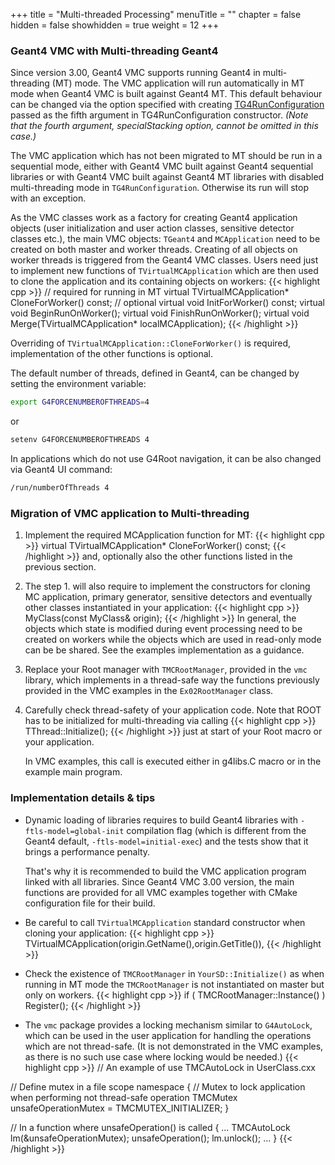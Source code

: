 +++
title = "Multi-threaded Processing"
menuTitle = ""
chapter = false
hidden = false
showhidden = true
weight = 12
+++

### Geant4 VMC with Multi-threading Geant4

Since version 3.00, Geant4 VMC supports running Geant4 in multi-threading (MT) mode. The VMC application will run automatically in MT mode when Geant4 VMC is built against Geant4 MT. This default behaviour can be changed via the option specified with creating [TG4RunConfiguration](https://vmc-project.github.io/geant4_vmc/g4vmc_html/classTG4RunConfiguration.html) passed as the fifth argument in TG4RunConfiguration constructor. *(Note that the fourth argument, specialStacking option, cannot be omitted in this case.)*

The VMC application which has not been migrated to MT should be run in a sequential mode, either with Geant4 VMC built against Geant4 sequential libraries or with Geant4 VMC built against Geant4 MT libraries with disabled multi-threading mode in `TG4RunConfiguration`. Otherwise its run will stop with an exception.

As the VMC classes work as a factory for creating Geant4 application objects (user initialization and user action classes, sensitive detector classes etc.), the main VMC objects: `TGeant4` and `MCApplication` need to be created on both master and worker threads. Creating of all objects on worker threads is triggered from the Geant4 VMC classes. Users need just to implement new functions of `TVirtualMCApplication` which are then used to clone the application and its containing objects on workers:
{{< highlight cpp >}}
 // required for running in MT
 virtual TVirtualMCApplication* CloneForWorker() const;
 // optional
 virtual void InitForWorker() const;
 virtual void BeginRunOnWorker();
 virtual void FinishRunOnWorker();
 virtual void Merge(TVirtualMCApplication* localMCApplication);
{{< /highlight >}}

Overriding of `TVirtualMCApplication::CloneForWorker()` is required, 
implementation of the other functions is optional.

The default number of threads, defined in Geant4, can be changed by setting the environment variable:
```bash
export G4FORCENUMBEROFTHREADS=4
```
or
```bash
setenv G4FORCENUMBEROFTHREADS 4
```
In applications which do not use G4Root navigation, it can be also changed via Geant4 UI command:
```bash
/run/numberOfThreads 4 
``` 

### Migration of VMC application to Multi-threading

1. Implement the required MCApplication function for MT:
   {{< highlight cpp >}}
virtual TVirtualMCApplication* CloneForWorker() const;
   {{< /highlight >}}
   and, optionally also the other functions listed in the previous section.

2. The step 1. will also require to implement the constructors for cloning MC application, primary generator, sensitive detectors and eventually other classes instantiated in your application: 
   {{< highlight cpp >}}
MyClass(const MyClass& origin);
   {{< /highlight >}}
   In general, the objects which state is modified during event processing need to be created on workers while the objects which are used in read-only mode can be be shared. See the examples implementation as a guidance.

3. Replace your Root manager with `TMCRootManager`, provided in the `vmc` library, which implements in a thread-safe way the functions previously provided in the VMC examples in the `Ex02RootManager` class.

4. Carefully check thread-safety of your application code. Note that ROOT has to be initialized for multi-threading via calling 
   {{< highlight cpp >}}
TThread::Initialize();
   {{< /highlight >}}
   just at start of your Root macro or your application.

      In VMC examples, this call is executed either in g4libs.C macro or in the example main program.
  
### Implementation details & tips

- Dynamic loading of libraries requires to build Geant4 libraries 
  with `-ftls-model=global-init` compilation flag (which is different
  from the Geant4 default, `-ftls-model=initial-exec`) and the tests 
  show that it brings a performance penalty.

     That's why it is recommended to build the VMC application
  program linked with all libraries. Since Geant4 VMC 3.00 version, 
  the main functions are provided for all VMC examples together with 
  CMake configuration file for their build.

- Be careful to call `TVirtualMCApplication` standard constructor
  when cloning your application:
  {{< highlight cpp >}}
TVirtualMCApplication(origin.GetName(),origin.GetTitle()),
  {{< /highlight >}}

- Check the existence of `TMCRootManager` in `YourSD::Initialize()` as when running in MT mode the `TMCRootManager` is not instantiated on master but only on workers.
  {{< highlight cpp >}}
if ( TMCRootManager::Instance() ) Register();
  {{< /highlight >}}

- The `vmc` package provides a locking mechanism similar to
  `G4AutoLock`, which can be used in the user application for handling 
  the operations which are not thread-safe. (It is not demonstrated in 
  the VMC examples, as there is no such use case where locking
  would be needed.)
  {{< highlight cpp >}}
// An example of use TMCAutoLock in UserClass.cxx

// Define mutex in a file scope 
namespace {
  // Mutex to lock application when performing not thread-safe operation
  TMCMutex unsafeOperationMutex = TMCMUTEX_INITIALIZER;
}  

// In a function where unsafeOperation() is called
{ ...
  TMCAutoLock lm(&unsafeOperationMutex);
  unsafeOperation();
  lm.unlock();
  ...
}
  {{< /highlight >}}
